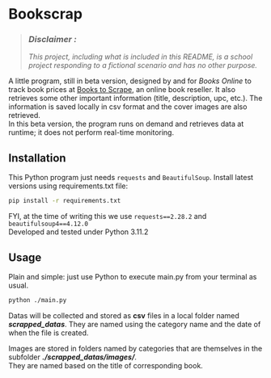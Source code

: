 # Bookscrap

> ### ***Disclaimer :***
>
> *This project, including what is included in this README, is a school project responding to a fictional scenario and has no other purpose.*  

A little program, still in beta version, designed by and for *Books Online* to track book prices at [Books to Scrape](http://books.toscrape.com/), an online book reseller. It also retrieves some other important information (title, description, upc, etc.). The information is saved locally in csv format and the cover images are also retrieved.  
In this beta version, the program runs on demand and retrieves data at runtime; it does not perform real-time monitoring.

## Installation

This Python program just needs `requests` and `BeautifulSoup`. Install latest versions using requirements.txt file: 

```bash
pip install -r requirements.txt
```
FYI, at the time of writing this we use `requests==2.28.2` and `beautifulsoup4==4.12.0`  
Developed and tested under Python 3.11.2

## Usage

Plain and simple: just use Python to execute main.py from your terminal as usual.
```bash
python ./main.py
```
Datas will be collected and stored as **csv** files in a local folder named ***scrapped_datas***. They are named using the category name and the date of when the file is created.  
  
  Images are stored in folders named by categories that are themselves in the subfolder ***./scrapped_datas/images/***.  
  They are named based on the title of corresponding book.